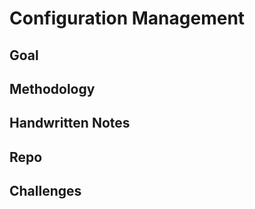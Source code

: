 # Configuration Management

## Goal 

## Methodology 

## Handwritten Notes 

## Repo 

## Challenges 
